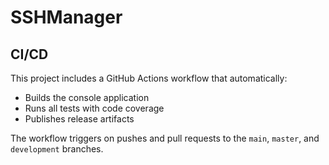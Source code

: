 # SSHManager

## CI/CD

This project includes a GitHub Actions workflow that automatically:
- Builds the console application 
- Runs all tests with code coverage
- Publishes release artifacts

The workflow triggers on pushes and pull requests to the `main`, `master`, and `development` branches.